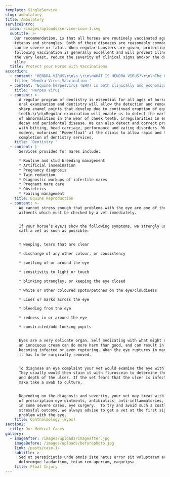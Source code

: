 ```yaml
---
template: SingleService
slug: ambulatory
title: Ambulatory
serviceIntro:
  icon: /images/uploads/service-icon-1.svg
  subtitle: >-
    Our recommendation, is that all horses are routinely vaccinated against
    tetanus and strangles. Both of these diseases are reasonably common and both
    can be severe or fatal. When regular boosters are given, protection
    following vaccination is generally excellent and will prevent illness or at
    the very least, reduce the severity of clinical signs and/or the duration of
    illne
  title: Protect your Horse with Vaccinations
accordion:
  - content: "HENDRA VIRUS\r\n\n \r\n\nWHAT IS HENDRA VIRUS?\r\n\nThe Hendra Virus (HeV) was first discovered in 1994 in the Brisbane district of Hendra. It is a lethal disease which can spread from horses to people. It is present in flying foxes and has clinically spread to horses (and has also spread to a dog from a horse). The virus has been transmitted from horses to humans. The virus can be transmitted from horse to horse, but has not been shown to spread from human to human at this stage. Infection appears to occur through contact with bodily fluids of an infected being.\r\n\nSYMPTOMS OF POSSIBLE HENDRA VIRUS INFECTION (As stated by the Australian Veterinary Association):\r\n\n“Clinical signs of Hendra virus infection are varied, vague and similar to many common equine ailments that veterinarians encounter on a daily basis. The Queensland government’s Guidelines for veterinarians handling potential Hendra virus infection in horses states that Hendra virus infection should be considered if a horse may have had contact with flying foxes and any one or combination of the following signs are present:\r\n\nAcute illness\r\n\nIncreased temperature\r\n\nIncreased heart rate\r\n\nDiscomfort or shifting weight between legs\r\n\nDepression or rapid deterioration in health\r\n\nHorses with confirmed Hendra virus infection have also presented with respiratory, colic, or neurologic signs, weakness, inappetence or behaviour change.\r\n\nEssentially this indicates that almost any unvaccinated sick horse with potential exposure to flying fox excretions, virus-contaminated objects or other horses may have a Hendra virus infection.”"
    title: 'Hendra Virus Vaccination '
  - content: "Equine herpesvirus (EHV) is both clinically and economically important worldwide. Currently there are nine different herpesviruses that are recognised (EHV-1 to EHV-9). However, the most significant types are EHV-1 and EHV-4.\r\n\n \r\n\nThe virus is endemic within the horse population in most countries throughout the world. EHV-1 is the most significant of the equine herpesviruses, as it is responsible for causing respiratory disease, abortion (including outbreaks), early neonatal death of foals and neurologic disease. However, EHV-4 is also associated with respiratory disease and, less commonly, abortion. In any given outbreak of EHV, clinical signs are usually limited to one manifestation of the disease."
    title: 'Herpes Virus '
  - content: >-
      A regular program of dentistry is essential for all ages of horse. Regular
      oral examination and dentistry will allow the detection and removal of
      sharp enamel points that develop due to continued eruption of equine
      teeth.\r\n\nRegular examination will enable us to detect the early signs
      of abnormalities in the wear of cheek teeth, irregularities in eruption,
      decay and periodontal disease. We can also detect and correct problems
      with bitting, head carriage, performance and eating disorders. We use a
      modern, motorised ‘Powerfloat’ at the clinic to allow rapid and thorough
      completion of dentistry services.
    title: 'Dentistry '
  - content: |-
      Services provided for mares include:

      * Routine and stud breeding management
      * Artificial insemination
      * Pregnancy diagnosis
      * Twin reduction
      * Diagnostic workups of infertile mares
      * Pregnant mare care
      * Obstetrics
      * Foaling management
    title: Equine Reproduction
  - content: >-
      We cannot stress enough that problems with the eye are one of those
      ailments which must be checked by a vet immediately.


      If your horse’s eye/s show the following symptoms, we strongly urge you to
      call a vet as soon as possible:


      * weeping, tears that are clear

      * discharge of any other colour, or consistency

      * swelling of or around the eye

      * sensitivity to light or touch

      * blinking strangley, or keeping the eye closed

      * white or other coloured spots/patches on the eye/cloudiness

      * Lines or marks across the eye

      * bleeding from the eye

      * redness in or around the eye

      * constricted/odd-looking pupils


      Eyes are a very delicate organ. Self medicating with what might seem like
      an innocuous cream can do more harm than good, and can result in the eye
      becoming infected or even rupturing. When the eye ruptures in many cases
      it has to be surgically removed.


      To diagnose an eye complaint your vet would examine the eye with a light.
      They usually would then stain it with fluroscein to determine the severity
      and depth of the ulcer. If the vet fears that the ulcer is infected they
      make take a swab to culture.


      Depending on the diagnosis and severity, your vet may treat with a number
      of prescription eye ointments, antibiotics, anti-inflammatories, and even
      in some severe cases, eye surgery.  To try and avoid such a costly and
      stressful outcome, we always advise to get a vet at the first sign of a
      problem with the eye.
    title: Ophthalmology (Eyes)
section2:
  title: Our Medical Cases
gallery:
  - imageAfter: /images/uploads/imageafter.jpg
    imageBefore: /images/uploads/beforephoto.jpg
    link: /posts/case-1/
    subtitle: >-
      Sed ut perspiciatis unde omnis iste natus error sit voluptatem accusantium
      doloremque laudantium, totam rem aperiam, eaqueipsa
    title: Float Injury
---
```


